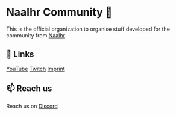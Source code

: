 # NaaIhr Community 👥

This is the official organization to organise stuff developed for the community from [NaaIhr](https://naaihr.de)

## 🔗 Links

[YouTube](https://youtube.com/naaihr)
[Twitch](https://youtube.com/naaihr)
[Imprint](https://84komma5.de/impressum-naaihr/)

## 📫 Reach us

Reach us on [Discord](https://discord.com/invite/naaihr)
